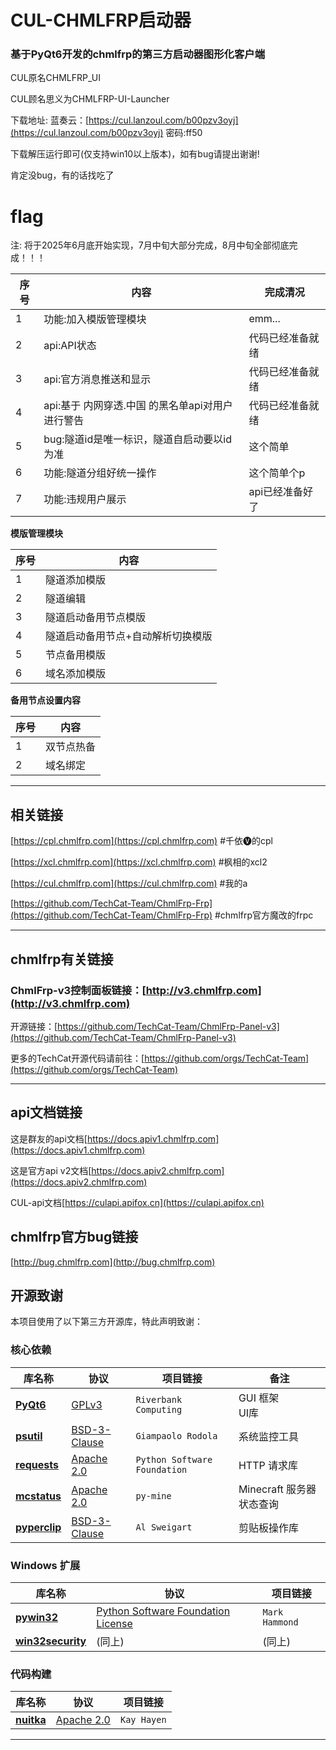 # **CUL-CHMLFRP启动器**
### 基于PyQt6开发的chmlfrp的第三方启动器图形化客户端

CUL原名CHMLFRP_UI

CUL顾名思义为CHMLFRP-UI-Launcher

下载地址: 蓝奏云：[https://cul.lanzoul.com/b00pzv3oyj](https://cul.lanzoul.com/b00pzv3oyj) 密码:ff50

下载解压运行即可(仅支持win10以上版本)，如有bug请提出谢谢!

肯定没bug，有的话找吃了

# **flag**

注: 将于2025年6月底开始实现，7月中旬大部分完成，8月中旬全部彻底完成！！！

| 序号 | 内容 | 完成清况 |
| ------- | ------- | ------- |
| 1 | 功能:加入模版管理模块 | emm... |
| 2 | api:API状态 | 代码已经准备就绪 |
| 3 | api:官方消息推送和显示 | 代码已经准备就绪 |
| 4 | api:基于 内网穿透.中国 的黑名单api对用户进行警告 | 代码已经准备就绪 |
| 5 | bug:隧道id是唯一标识，隧道自启动要以id为准 | 这个简单 |
| 6 | 功能:隧道分组好统一操作 | 这个简单个p |
| 7 | 功能:违规用户展示 | api已经准备好了 |

**模版管理模块**

| 序号 | 内容 |
| ------- | ------- |
| 1 | 隧道添加模版 |
| 2 | 隧道编辑 |
| 3 | 隧道启动备用节点模版 |
| 4 | 隧道启动备用节点+自动解析切换模版 |
| 5 | 节点备用模版 |
| 6 | 域名添加模版 |

**备用节点设置内容**

| 序号 | 内容 |
| ------- | ------- |
| 1 | 双节点热备 |
| 2 | 域名绑定 |

---

## 相关链接
[https://cpl.chmlfrp.com](https://cpl.chmlfrp.com)  #千依🅥的cpl

[https://xcl.chmlfrp.com](https://xcl.chmlfrp.com)  #枫相的xcl2

[https://cul.chmlfrp.com](https://cul.chmlfrp.com)  #我的a

[https://github.com/TechCat-Team/ChmlFrp-Frp](https://github.com/TechCat-Team/ChmlFrp-Frp)  #chmlfrp官方魔改的frpc

---

## **chmlfrp有关链接**
### ChmlFrp-v3控制面板链接：[http://v3.chmlfrp.com](http://v3.chmlfrp.com)

开源链接：[https://github.com/TechCat-Team/ChmlFrp-Panel-v3](https://github.com/TechCat-Team/ChmlFrp-Panel-v3)

更多的TechCat开源代码请前往：[https://github.com/orgs/TechCat-Team](https://github.com/orgs/TechCat-Team)

---

## api文档链接
这是群友的api文档[https://docs.apiv1.chmlfrp.com](https://docs.apiv1.chmlfrp.com)

这是官方api v2文档[https://docs.apiv2.chmlfrp.com](https://docs.apiv2.chmlfrp.com)

CUL-api文档[https://culapi.apifox.cn](https://culapi.apifox.cn)

## chmlfrp官方bug链接
[http://bug.chmlfrp.com](http://bug.chmlfrp.com)


## 开源致谢

本项目使用了以下第三方开源库，特此声明致谢：

### 核心依赖
| 库名称 | 协议 | 项目链接 | 备注 |
|--------|------|----------|------|
| **[PyQt6](https://www.riverbankcomputing.com/software/pyqt/)** | [GPLv3](https://www.gnu.org/licenses/gpl-3.0.html) | `Riverbank Computing` | GUI 框架<br>UI库 |
| **[psutil](https://github.com/giampaolo/psutil)** | [BSD-3-Clause](https://opensource.org/licenses/BSD-3-Clause) | `Giampaolo Rodola` | 系统监控工具 |
| **[requests](https://requests.readthedocs.io/)** | [Apache 2.0](https://www.apache.org/licenses/LICENSE-2.0) | `Python Software Foundation` | HTTP 请求库 |
| **[mcstatus](https://github.com/py-mine/mcstatus)** | [Apache 2.0](https://www.apache.org/licenses/LICENSE-2.0) | `py-mine` | Minecraft 服务器状态查询 |
| **[pyperclip](https://github.com/asweigart/pyperclip)** | [BSD-3-Clause](https://opensource.org/licenses/BSD-3-Clause) | `Al Sweigart` | 剪贴板操作库 |

### Windows 扩展
| 库名称 | 协议 | 项目链接 |
|--------|------|----------|
| **[pywin32](https://github.com/mhammond/pywin32)** | [Python Software Foundation License](https://docs.python.org/3/license.html) | `Mark Hammond` | 
| **[win32security](https://pypi.org/project/pywin32/)** | (同上) | (同上) |

### 代码构建
| 库名称 | 协议 | 项目链接 |
|--------|------|----------|
| **[nuitka](https://nuitka.net/)** | [Apache 2.0](https://www.apache.org/licenses/LICENSE-2.0) | `Kay Hayen` | Python 到 C++ 的编译器 |

---
